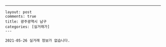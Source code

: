 ---
    layout: post
    comments: true
    title: 광주광역시 남구
    categories: [실거래가]
    ---

    2021-05-26 실거래 정보가 없습니다.

    